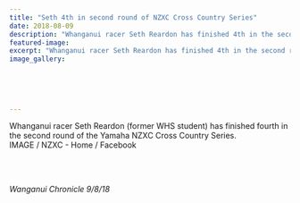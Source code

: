 ```yaml
---
title: "Seth 4th in second round of NZXC Cross Country Series"
date: 2018-08-09
description: "Whanganui racer Seth Reardon has finished 4th in the second round of the Yamaha NZXC Cross Country Series..."
featured-image: 
excerpt: "Whanganui racer Seth Reardon has finished 4th in the second round of the Yamaha NZXC Cross Country Series."
image_gallery:
	
	
	
	
	
---
```


<p>Whanganui racer Seth Reardon (former WHS student) has finished fourth in the second round of the Yamaha NZXC Cross Country Series.<br />IMAGE / NZXC - Home / Facebook<br /><br /></p>
<p>&nbsp;<img src=http://c1940652.r52.cf0.rackcdn.com/5b726912b8d39a6d0500095e/seth-reardon-chron-9-aug.gif alt="" /></p>
<p><em>Wanganui Chronicle 9/8/18</em></p>

